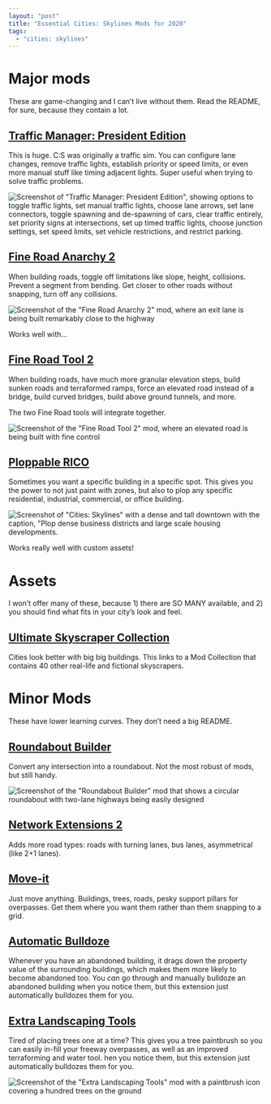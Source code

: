 ```yaml
---
layout: "post"
title: "Essential Cities: Skylines Mods for 2020"
tags:
  - "cities: skylines"
---
```

<style>
  .post-content h1 {
    font-size: 36px;
  }
  .post-content img {
    display: block;
    margin-left: auto;
    margin-right: auto;
  }
</style>

Major mods
==========

These are game-changing and I can’t live without them.
Read the README, for sure, because they contain a lot.

[Traffic Manager: President Edition](https://steamcommunity.com/sharedfiles/filedetails/?id=583429740)
------------------------------------


This is huge.
C:S was originally a traffic sim.
You can
configure lane changes,
remove traffic lights,
establish priority or speed limits,
or even more manual stuff like timing adjacent lights.
Super useful when trying to solve traffic problems.

![Screenshot of "Traffic Manager: President Edition",
showing options to
toggle traffic lights,
set manual traffic lights,
choose lane arrows,
set lane connectors,
toggle spawning and de-spawning of cars,
clear traffic entirely,
set priority signs at intersections,
set up timed traffic lights,
choose junction settings,
set speed limits,
set vehicle restrictions,
and restrict parking.
](/assets/img/2019-12-26-cities-skylines/tmpe.png)


[Fine Road Anarchy 2](https://steamcommunity.com/workshop/filedetails/?id=1844440354)
---------------------

When building roads,
toggle off limitations like slope, height, collisions.
Prevent a segment from bending.
Get closer to other roads without snapping,
turn off any collisions.

![Screenshot of the "Fine Road Anarchy 2" mod,
where an exit lane is being built remarkably close to the highway
](/assets/img/2019-12-26-cities-skylines/fine-road-anarchy-2.jpg)

Works well with...

[Fine Road Tool 2](https://steamcommunity.com/workshop/filedetails/?id=1844442251)
------------------

When building roads,
have much more granular elevation steps,
build sunken roads and terraformed ramps,
force an elevated road instead of a bridge,
build curved bridges,
build above ground tunnels,
and more.

The two Fine Road tools will integrate together.

![Screenshot of the "Fine Road Tool 2" mod,
where an elevated road is being built with fine control
](/assets/img/2019-12-26-cities-skylines/fine-road-tool-2.png)

[Ploppable RICO](https://steamcommunity.com/workshop/filedetails/?id=586012417)
----------------

Sometimes you want a specific building in a specific spot.
This gives you the power to not just paint with zones,
but also to plop any specific residential, industrial, commercial, or office building.

![
Screenshot of "Cities: Skylines" with a dense and tall downtown with the caption,
"Plop dense business districts and large scale housing developments.
](/assets/img/2019-12-26-cities-skylines/rico.jpg)

Works really well with custom assets!

Assets
======

I won’t offer many of these,
because 1) there are SO MANY available,
and 2) you should find what fits in your city’s look and feel.

[Ultimate Skyscraper Collection](https://steamcommunity.com/sharedfiles/filedetails/?id=409510305)
--------------------------------

Cities look better with big big buildings.
This links to a Mod Collection that contains 40 other real-life and fictional skyscrapers.

Minor Mods
==========

These have lower learning curves.
They don’t need a big README.

[Roundabout Builder](https://steamcommunity.com/sharedfiles/filedetails/?id=1625704117)
--------------------

Convert any intersection into a roundabout.
Not the most robust of mods, but still handy.

![
Screenshot of the "Roundabout Builder" mod
that shows a circular roundabout with two-lane highways being easily designed
](/assets/img/2019-12-26-cities-skylines/roundabout-builder.png)

[Network Extensions 2](https://steamcommunity.com/sharedfiles/filedetails/?id=812125426)
----------------------

Adds more road types: roads with turning lanes, bus lanes, asymmetrical (like 2+1 lanes).

[Move-it](https://steamcommunity.com/workshop/filedetails/?id=1619685021)
---------

Just move anything.
Buildings, trees, roads, pesky support pillars for overpasses.
Get them where you want them rather than them snapping to a grid.

[Automatic Bulldoze](https://steamcommunity.com/workshop/filedetails/?id=1507233911)
--------------------

Whenever you have an abandoned building,
it drags down the property value of the surrounding buildings,
which makes them more likely to become abandoned too.
You _can_ go through and manually bulldoze an abandoned building
when you notice them,
but this extension just automatically bulldozes them for you.

[Extra Landscaping Tools](https://steamcommunity.com/sharedfiles/filedetails/?id=502750307)
-------------------------

Tired of placing trees one at a time?
This gives you a tree paintbrush so you can easily in-fill your freeway overpasses,
as well as an improved terraforming and water tool.
hen you notice them, but this extension just automatically bulldozes them for you.

![
Screenshot of the "Extra Landscaping Tools" mod
with a paintbrush icon covering a hundred trees on the ground
](/assets/img/2019-12-26-cities-skylines/tree-brush.png)
